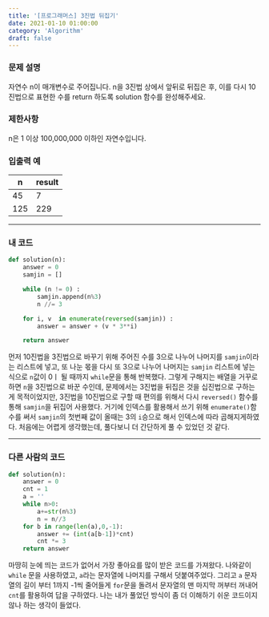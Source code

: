 ```yaml
---
title: '[프로그래머스] 3진법 뒤집기'
date: 2021-01-10 01:00:00
category: 'Algorithm'
draft: false
---
```


### 문제 설명

자연수 n이 매개변수로 주어집니다. n을 3진법 상에서 앞뒤로 뒤집은 후, 이를 다시 10진법으로 표현한 수를 return 하도록 solution 함수를 완성해주세요.

### 제한사항

n은 1 이상 100,000,000 이하인 자연수입니다.

### 입출력 예

| n   | result |
| --- | ------ |
| 45  | 7      |
| 125 | 229    |

---

### 내 코드

```python
def solution(n):
    answer = 0
    samjin = []

    while (n != 0) :
        samjin.append(n%3)
        n //= 3

    for i, v  in enumerate(reversed(samjin)) :
        answer = answer + (v * 3**i)

    return answer
```

먼저 10진법을 3진법으로 바꾸기 위해 주어진 수를 3으로 나누어 나머지를 `samjin`이라는 리스트에 넣고, 또 나눈 몫을 다시 또 3으로 나누어 나머지는 `samjin` 리스트에 넣는 식으로 `n`값이 0ㅣ 될 때까지 `while`문을 통해 반복했다. 그렇게 구해지는 배열을 거꾸로 하면 `n`을 3진법으로 바꾼 수인데, 문제에서는 3진법을 뒤집은 것을 십진법으로 구하는게 목적이었지만, 3진법을 10진법으로 구할 때 편의를 위해서 다시 `reversed()` 함수를 통해 `samjin`을 뒤집어 사용했다. 거기에 인덱스를 활용해서 쓰기 위해 `enumerate()`함수를 써서 `samjin`의 첫번째 값이 올때는 3의 `i`승으로 해서 인덱스에 따라 곱해지게하였다. 처음에는 어렵게 생각했는데, 풀다보니 더 간단하게 풀 수 있었던 것 같다.

---

### 다른 사람의 코드

```python
def solution(n):
    answer = 0
    cnt = 1
    a = ''
    while n>0:
        a+=str(n%3)
        n = n//3
    for b in range(len(a),0,-1):
        answer += (int(a[b-1])*cnt)
        cnt *= 3
    return answer
```

마땅히 눈에 띄는 코드가 없어서 가장 좋아요를 많이 받은 코드를 가져왔다. 나와같이 `while` 문을 사용하였고, `a`라는 문자열에 나머지를 구해서 덧붙여주었다. 그리고 `a` 문자열의 길이 부터 1까지 -1씩 줄어들게 `for`문을 돌려서 문자열의 맨 마지막 꺼부터 꺼내어 `cnt`를 활용하여 답을 구하였다. 나는 내가 풀었던 방식이 좀 더 이해하기 쉬운 코드이지 않나 하는 생각이 들었다.
